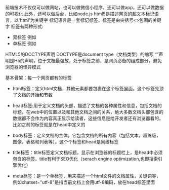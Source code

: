 前端技术不仅仅可以做网站，也可以做微信小程序，还可以做app，还可以做数据的可视化
此外，还可以做后台，比如node.js
html5是描述网页的超文本标记语言，以'html'为关键字
标记语言是一套标记标签，标签是由尖括号<>包围的关键字
标签有两种形式:
- 双标签 例如<html> </html>
- 单标签 例如<img>

HTML5的DOCTYPE声明
DOCTYPE是document type（文档类型）的缩写
“<!DOCTYPE html>”声明是H5的声明，位于文档最强放，处于标签之前，是网页必备的组成部分，避免浏览器的怪异模式

基本骨架：每一个网页都有的标签
- html标签：定义html文档，其他元素都要包裹在这个标签里面。这个标签先顶了文档的开始和节数
 <html> </html>

- head标签:用于定义文档的头部，描述了文档的各种属性和信息，包括文档的标题，在web中的位置以及和其他文档之间的关系，绝大多数文档头部包含的数据都不会作为内容真正显示给读者，这些信息是给开发者还有浏览器看的。比如之前的<title> </title>标签就是在head中定义的
  <head> </head>

- body标签：定义文档的主体，它包含文档的所有内容（包括文本，超练级，图像，表格和列表等）。这个个标签和head是同级标签


- title标签：title标签定义文档标题，显示在浏览器的标题栏上，是head中必须包含的标签。title有利于SEO优化（serach engine optimization,也即搜索引擎优化）

- meta标签：是一个单标签，用来描述一个html文件的文档属性，关键词等，例如chatset="utf-8"是指当前文档上会用utf-8编码，放在head标签里面